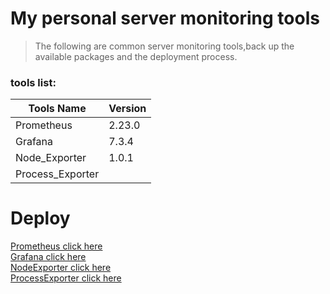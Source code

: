 # My personal server monitoring tools

> The following are common server monitoring tools,back up the available packages and the deployment process.

### tools list:
| Tools Name | Version |
|-|-|
| Prometheus| 2.23.0 |
| Grafana| 7.3.4 |
| Node_Exporter| 1.0.1 |
| Process_Exporter|  |

# Deploy
[Prometheus click here ](https://) <br>
[Grafana click here ](https://) <br>
[NodeExporter click here ](https://) <br>
[ProcessExporter click here ](https://) <br>
